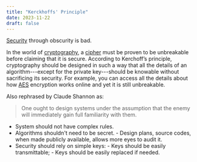 ```yaml
---
title: "Kerckhoffs' Principle"
date: 2023-11-22
draft: false
---
```


[Security](/security) through obscurity is bad.

In the world of [cryptography](/cryptography), a [cipher](/ciphers) must
be proven to be unbreakable before claiming that it is secure. According
to Kerchoff’s principle, cryptography should be designed in such a way
that all the details of an algorithm---except for the private
key---should be knowable without sacrificing its security. For example,
you can access all the details about how [AES](/aes) encryption works
online and yet it is still unbreakable.

Also rephrased by Claude Shannon as:

> One ought to design systems under the assumption that the enemy will
> immediately gain full familiarity with them.

- System should not have complex rules.
- Algorithms shouldn't need to be secret.
        - Design plans, source codes, when made publicly available,
          allows more eyes to audit it.
- Security should rely on simple keys:
        - Keys should be easily transmittable;
        - Keys should be easily replaced if needed.
